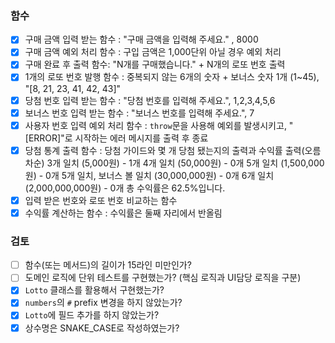 ### 함수
- [x] 구매 금액 입력 받는 함수 : "구매 금액을 입력해 주세요." , 8000
- [x] 구매 금액 예외 처리 함수 : 구입 금액은 1,000단위 아닐 경우 예외 처리
- [x] 구매 완료 후 출력 함수: "N개를 구매했습니다." + N개의 로또 번호 출력
- [x] 1개의 로또 번호 발행 함수 : 중복되지 않는 6개의 숫자 + 보너스 숫자 1개 (1~45), "[8, 21, 23, 41, 42, 43]"
- [x] 당첨 번호 입력 받는 함수 : "당첨 번호를 입력해 주세요.", 1,2,3,4,5,6
- [x] 보너스 번호 입력 받는 함수 : "보너스 번호를 입력해 주세요.", 7
- [x] 사용자 번호 입력 예외 처리 함수 : `throw`문을 사용해 예외를 발생시키고, "[ERROR]"로 시작하는 에러 메시지를 출력 후 종료
- [x] 당첨 통계 출력 함수 : 당첨 가이드와 몇 개 당첨 됐는지의 출력과 수익률 출력(오름차순)
		3개 일치 (5,000원) - 1개
		4개 일치 (50,000원) - 0개
		5개 일치 (1,500,000원) - 0개
		5개 일치, 보너스 볼 일치 (30,000,000원) - 0개
		6개 일치 (2,000,000,000원) - 0개
		총 수익률은 62.5%입니다.
- [x] 입력 받은 번호와 로또 번호 비교하는 함수
- [x] 수익률 계산하는 함수 : 수익률은 둘째 자리에서 반올림

### 검토
- [ ] 함수(또는 메서드)의 길이가 15라인 미만인가?
- [ ] 도메인 로직에 단위 테스트를 구현했는가? 
			(핵심 로직과 UI담당 로직을 구분)
- [x] `Lotto` 클래스를 활용해서 구현했는가?
- [x] `numbers`의 `#` prefix 변경을 하지 않았는가?
- [x] `Lotto`에 필드 추가를 하지 않았는가? 
- [x] 상수명은 SNAKE_CASE로 작성하였는가?